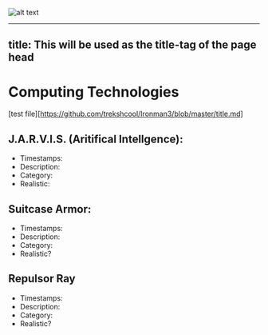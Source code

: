 ![alt text](https://github.com/trekshcool/Ironman3/blob/master/Image/Iron-Man-3-Wallpaper-037.jpg)

---
title: This will be used as the title-tag of the page head
---
 
Computing Technologies
=====
[test file][https://github.com/trekshcool/Ironman3/blob/master/title.md]

## J.A.R.V.I.S. (Aritifical Intellgence):
- Timestamps: 
- Description: 
- Category: 
- Realistic: 

## Suitcase Armor:
- Timestamps: 
- Description: 
- Category: 
- Realistic?

## Repulsor Ray
- Timestamps: 
- Description: 
- Category: 
- Realistic? 

